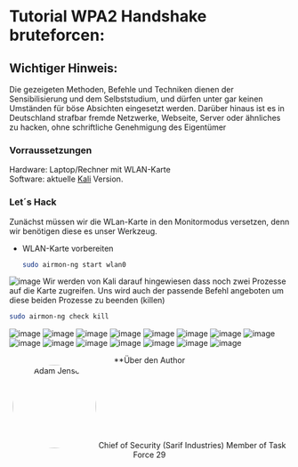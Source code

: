 # Tutorial WPA2 Handshake bruteforcen:

## Wichtiger Hinweis:

Die gezeigeten Methoden, Befehle und Techniken dienen der Sensibilisierung und dem Selbststudium, und dürfen unter gar keinen Umständen für böse Absichten eingesetzt werden. Darüber hinaus ist es in Deutschland strafbar fremde Netzwerke, Webseite, Server oder ähnliches zu hacken, ohne schriftliche Genehmigung des Eigentümer

### Vorraussetzungen 

Hardware: Laptop/Rechner mit WLAN-Karte<br>
Software: aktuelle [Kali](https://www.kali.org/get-kali/#kali-installer-images)  Version.

### Let´s Hack

Zunächst müssen wir die WLan-Karte in den Monitormodus versetzen, denn wir benötigen diese es unser Werkzeug.
* WLAN-Karte vorbereiten
  ```sh
  sudo airmon-ng start wlan0 
  ```

![image](images/1.png "AA")
Wir werden von Kali darauf hingewiesen dass noch zwei Prozesse auf die Karte zugreifen. Uns wird auch der passende Befehl angeboten um diese beiden Prozesse zu beenden (killen)
  
  ```sh
  sudo airmon-ng check kill
  ```

![image](images/2.png "AA")
![image](images/3.png "AA")
![image](images/4.png "AA")
![image](images/5.png "AA")
![image](images/6.png "AA")
![image](images/7.png "AA")
![image](images/8.png "AA")
![image](images/9.png "AA")
![image](images/10.png "AA")
![image](images/11.png "AA")
![image](images/12.png "AA")
![image](images/13.png "AA")
![image](images/14.png "AA")
![image](images/15.png "AA")
![image](images/16.png "AA")





<div style="text-align: center;">

**Über den Author  
  <img src="images/avatar.png" alt="Adam Jensen" style="border-radius: 50%; width: 150px; height: 150px;">
Chief of Security (Sarif Industries)
Member of Task Force 29 
</div>









